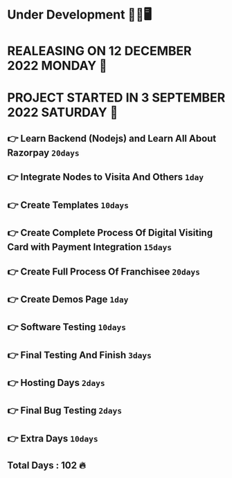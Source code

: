 # Under Development 💖✨🖥
# REALEASING ON 12 DECEMBER 2022 MONDAY 🥳

# PROJECT STARTED IN 3 SEPTEMBER 2022 SATURDAY 👋

## 👉 Learn Backend (Nodejs) and Learn All About Razorpay `20days`
## 👉 Integrate Nodes to Visita And Others `1day`
## 👉 Create Templates `10days`
## 👉 Create Complete Process Of Digital Visiting Card with Payment Integration `15days`
## 👉 Create Full Process Of Franchisee `20days`
## 👉 Create Demos Page `1day`
## 👉 Software Testing `10days`
## 👉 Final Testing And Finish `3days`
## 👉 Hosting Days `2days`
## 👉 Final Bug Testing `2days`
## 👉 Extra Days `10days`

## Total Days : 102 🔥
